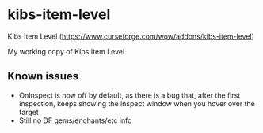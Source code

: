 # kibs-item-level
Kibs Item Level (https://www.curseforge.com/wow/addons/kibs-item-level)

My working copy of Kibs Item Level

## Known issues
- OnInspect is now off by default, as there is a bug that, after the first inspection, keeps showing the inspect window when you hover over the target
- Still no DF gems/enchants/etc info
